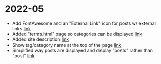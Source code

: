 # 2022-05

- Add FontAwesome and an "External Link" icon for posts w/ external links [link](https://github.com/fhightower/hugo-theme-texify/commit/01e621e105bb454b8ce8242181d4eeaead77fb97)
- Added "terms.html" page so categories can be displayed [link](https://github.com/fhightower/hugo-theme-texify/commit/0d7691eedbd42f670c1801c000e552cf40fbbed1)
- Added site description [link](https://github.com/fhightower/hugo-theme-texify/commit/85591c3b4deba09659b711d935e3932c2b57c2b9)
- Show tag/category name at the top of the page [link](https://github.com/fhightower/hugo-theme-texify/commit/a3afcf8c32f5cad94cd9330f6ed14043aad81059)
- Simplified way posts are displayed and display "posts" rather than "post" [link](https://github.com/fhightower/hugo-theme-texify/commit/a48f3a36b76d7c05603e0f2bc35441751c56fec1)

